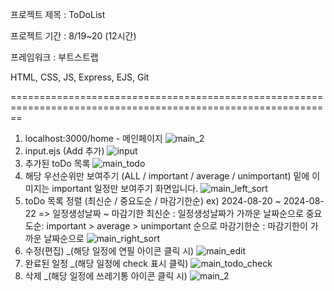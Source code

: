 프로젝트 제목 : ToDoList

프로젝트 기간 : 8/19~20 (12시간)

프레임워크 : 부트스트랩

HTML, CSS, JS, Express, EJS, Git

==============================================================================================================
1. localhost:3000/home - 메인페이지
![main_2](https://github.com/user-attachments/assets/39d8b110-1a37-4795-b52e-07dd6b27baf8)
2. input.ejs (Add 추가)
![input](https://github.com/user-attachments/assets/62a2207e-905c-44c0-93c4-694d08d2d626)
3. 추가된 toDo 목록
![main_todo](https://github.com/user-attachments/assets/7a185de3-1b80-4778-8eb9-e33d881d9405)
4. 해당 우선순위만 보여주기 (ALL / important / average / unimportant)
밑에 이미지는 important 일정만 보여주기 화면입니다.
![main_left_sort](https://github.com/user-attachments/assets/f54f0405-9c7f-4b80-9607-5e15a995deb4)
6. toDo 목록 정렬 (최신순 / 중요도순 / 마감기한순)
ex) 2024-08-20 ~ 2024-08-22 => 일정생성날짜 ~ 마감기한
최신순 : 일정생성날짜가 가까운 날짜순으로
중요도순: important > average > unimportant 순으로
마감기한순 : 마감기한이 가까운 날짜순으로
![main_right_sort](https://github.com/user-attachments/assets/38f58867-7965-4534-9d80-5abd6121bfec)
7. 수정(편집) _(해당 일정에 연필 아이콘 클릭 시)
![main_edit](https://github.com/user-attachments/assets/6fb83a54-2bb1-4808-b193-36094b55111e)
8. 완료된 일정 _(해당 일정에 check 표시 클릭)
![main_todo_check](https://github.com/user-attachments/assets/94ed3972-a88b-4ef1-9059-97163a827048)
9. 삭제 _(해당 일정에 쓰레기통 아이콘 클릭 시)
![main_2](https://github.com/user-attachments/assets/9d9f31c3-9e28-44f4-b2bd-514e5378c575)

